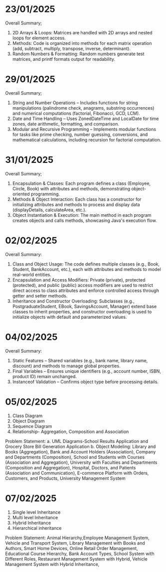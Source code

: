 # 23/01/2025
Overall Summary;
1. 2D Arrays & Loops: Matrices are handled with 2D arrays and nested loops for element access.
2. Methods: Code is organized into methods for each matrix operation (add, subtract, multiply, transpose, inverse, determinant).
3. Random Numbers & Formatting: Random numbers generate test matrices, and printf formats output for readability.

# 29/01/2025
Overall Summary;
1. String and Number Operations – Includes functions for string manipulations (palindrome check, anagrams, substring occurrences) and numerical computations (factorial, Fibonacci, GCD, LCM).
2. Date and Time Handling – Uses ZonedDateTime and LocalDate for time zones, date arithmetic, formatting, and comparison.
3. Modular and Recursive Programming – Implements modular functions for tasks like prime checking, number guessing, conversions, and mathematical calculations, including recursion for factorial computation.

# 31/01/2025
Overall Summary;
1. Encapsulation & Classes: Each program defines a class (Employee, Circle, Book) with attributes and methods, demonstrating object-oriented programming.
2. Methods & Object Interaction: Each class has a constructor for initializing attributes and methods to process and display data (displayDetails, calculateArea, etc.).
3. Object Instantiation & Execution: The main method in each program creates objects and calls methods, showcasing Java's execution flow.

# 02/02/2025
Overall Summary:
1. Class and Object Usage: The code defines multiple classes (e.g., Book, Student, BankAccount, etc.), each with attributes and methods to model real-world entities.
2. Encapsulation and Access Modifiers: Private (private), protected (protected), and public (public) access modifiers are used to restrict direct access to class attributes and enforce controlled access through getter and setter methods.
3. Inheritance and Constructor Overloading: Subclasses (e.g., PostgraduateStudent, EBook, SavingsAccount, Manager) extend base classes to inherit properties, and constructor overloading is used to initialize objects with default and parameterized values.

# 04/02/2025
Overall Summary:
1. Static Features – Shared variables (e.g., bank name, library name, discount) and methods to manage global properties.
2. Final Variables – Ensures unique identifiers (e.g., account number, ISBN, product ID) remain unchanged.
3. Instanceof Validation – Confirms object type before processing details.

# 05/02/2025
1. Class Diagram
2. Object Diagram
3. Sequence Diagram
4. Relationship- Aggregation, Composition and Association

Problem Statement: a. UML Diagrams-School Results Application and Grocery Store Bill Generation Application
                   b. Object Modeling: Library and Books (Aggregation), Bank and Account Holders (Association), Company and Departments (Composition), School and Students with Courses (Association and Aggregation), University with Faculties and Departments (Composition and Aggregation), Hospital, Doctors, and Patients (Association and Communication), E-commerce Platform with Orders, Customers, and Products, University Management System

# 07/02/2025
1. Single level Inheritance
2. Multi level Inheritance
3. Hybrid Inheritance
4. Hierarchical inheritance

Problem Statement: Animal Hierarchy,Employee Management System, Vehicle and Transport System, Library Management with Books and Authors, Smart Home Devices, Online Retail Order Management, Educational Course Hierarchy, Bank Account Types, School System with Different Roles, Restaurant Management System with Hybrid, Vehicle Management System with Hybrid Inheritance,  